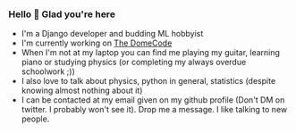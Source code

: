 ### Hello 👋 Glad you're here

- I'm a Django developer and budding ML hobbyist
- I'm currently working on [The DomeCode](https://www.domecode.com)
- When I'm not at my laptop you can find me playing my guitar, learning piano or studying physics (or completing my always overdue schoolwork ;))
- I also love to talk about physics, python in general, statistics (despite knowing almost nothing about it) 
- I can be contacted at my email given on my github profile (Don't DM on twitter. I probably won't see it). Drop me a message. I like talking to new people.

